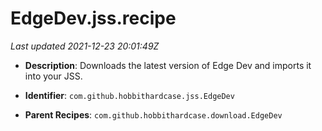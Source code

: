 # EdgeDev.jss.recipe

_Last updated 2021-12-23 20:01:49Z_

- **Description**: Downloads the latest version of Edge Dev and imports it into your JSS.

- **Identifier**: `com.github.hobbithardcase.jss.EdgeDev`

- **Parent Recipes**: `com.github.hobbithardcase.download.EdgeDev`
